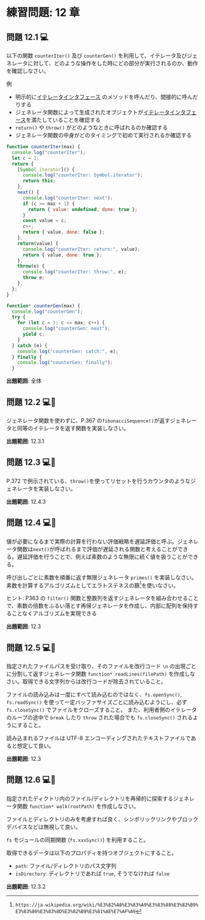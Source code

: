 # 練習問題: 12 章

## 問題 12.1 💻

以下の関数 `counterIter()` 及び `counterGen()` を利用して、イテレータ及びジェネレータに対して、どのような操作をした時にどの部分が実行されるのか、動作を確認しなさい。

例

- 明示的に[イテレータインタフェース](https://tc39.es/ecma262/multipage/control-abstraction-objects.html#sec-iteration) のメソッドを呼んだり、間接的に呼んだりする
- ジェネレータ関数によって生成されたオブジェクトが[イテレータインタフェース](https://tc39.es/ecma262/multipage/control-abstraction-objects.html#sec-iteration)を満たしていることを確認する
- `return()` や `throw()` がどのようなときに呼ばれるのか確認する
- ジェネレータ関数の中身がどのタイミングで初めて実行されるか確認する

```js
function counterIter(max) {
  console.log("counterIter");
  let c = 1;
  return {
    [Symbol.iterator]() {
      console.log("counterIter: Symbol.iterator");
      return this;
    },
    next() {
      console.log("counterIter: next");
      if (c >= max + 1) {
        return { value: undefined, done: true };
      }
      const value = c;
      c++;
      return { value, done: false };
    },
    return(value) {
      console.log("counterIter: return:", value);
      return { value, done: true };
    },
    throw(e) {
      console.log("counterIter: throw:", e);
      throw e;
    },
  };
}

function* counterGen(max) {
  console.log("counterGen");
  try {
    for (let c = 1; c <= max; c++) {
      console.log("counterGen: next");
      yield c;
    }
  } catch (e) {
    console.log("counterGen: catch:", e);
  } finally {
    console.log("counterGen: finally");
  }
```

**出題範囲**: 全体

## 問題 12.2 💻🧪

ジェネレータ関数を使わずに、P.367 の`fibonacciSequence()`が返すジェネレータと同等のイテレータを返す関数を実装しなさい。

**出題範囲**: 12.3.1

## 問題 12.3 💻🧪

P.372 で例示されている、`throw()`を使ってリセットを行うカウンタのようなジェネレータを実装しなさい。

**出題範囲**: 12.4.3

## 問題 12.4 💻🧪

値が必要になるまで実際の計算を行わない評価戦略を遅延評価と呼ぶ。ジェネレータ関数は`next()`が呼ばれるまで評価が遅延される関数と考えることができる。遅延評価を行うことで、例えば素数のような無限に続く値を扱うことができる。

呼び出しごとに素数を順番に返す無限ジェネレータ `primes()` を実装しなさい。素数を計算するアルゴリズムとしてエラトステネスの篩[^1]を使いなさい。

ヒント: P363 の `filter()` 関数と整数列を返すジェネレータを組み合わせることで、素数の倍数をふるい落とす再帰ジェネレータを作成し、内部に配列を保持することなくアルゴリズムを実現できる

[^1]: `https://ja.wikipedia.org/wiki/%E3%82%A8%E3%83%A9%E3%83%88%E3%82%B9%E3%83%86%E3%83%8D%E3%82%B9%E3%81%AE%E7%AF%A9`

**出題範囲**: 12.3

## 問題 12.5 💻🧪

指定されたファイルパスを受け取り、そのファイルを改行コード `\n` の出現ごとに分割して返すジェネレータ関数 `function* readLines(filePath)` を作成しなさい。取得できる文字列からは改行コードが除去されていること。

ファイルの読み込みは一度にすべて読み込むのではなく、`fs.openSync()`, `fs.readSync()` を使って一定バッファサイズごとに読み込むようにし、必ず `fs.closeSync()` でファイルをクローズすること。
また、利用者側のイテレータのループの途中で `break` したり `throw` された場合でも `fs.closeSync()` されるようにすること。

読み込まれるファイルは UTF-8 エンコーディングされたテキストファイルであると想定して良い。

**出題範囲**: 12.3

## 問題 12.6 💻🧪

指定されたディクトリ内のファイル/ディレクトリを再帰的に探索するジェネレータ関数 `function* walk(rootPath)` を作成しなさい。

ファイルとディレクトリのみを考慮すれば良く、シンボリックリンクやブロックデバイスなどは無視して良い。

`fs` モジュールの同期関数 (`fs.xxxSync()`) を利用すること。

取得できるデータは以下のプロパティを持つオブジェクトにすること。

- `path`: ファイル/ディレクトリのパス文字列
- `isDirectory`: ディレクトリであれば `true`, そうでなければ `false`

**出題範囲**: 12.3.2
